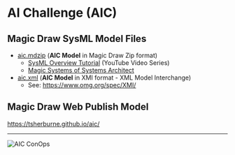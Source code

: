 # AI Challenge (AIC)

## Magic Draw SysML Model Files

* [aic.mdzip](https://github.com/tsherburne/aic/blob/main/aic.mdzip) (**AIC Model** in Magic Draw Zip format)
  * [SysML Overview Tutorial](https://www.youtube.com/playlist?list=PLKz_xsS_duotA7ZA5QZ_sESHZQL-HWFym) (YouTube Video Series)
  * [Magic Systems of Systems Architect](https://docs.nomagic.com/display/MSOSA2024x)
* [aic.xml](https://github.com/tsherburne/aic/blob/main/aic.xml) (**AIC Model** in XMI format - XML Model Interchange)
  * See: https://www.omg.org/spec/XMI/

## Magic Draw Web Publish Model
https://tsherburne.github.io/aic/

---
![AIC ConOps](https://tsherburne.github.io/aic/index_files/7d848af5-2229-467c-ae49-e9bbd7ce2a9f.jpg)
